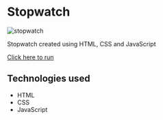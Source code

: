 # Stopwatch
![stopwatch](https://user-images.githubusercontent.com/115603991/224558319-30fa9930-9ba8-4620-a515-c4aa00aab526.png)

Stopwatch created using HTML, CSS and JavaScript

[Click here to run](https://willian-braz.github.io/Stopwatch/)

## Technologies used
- HTML
- CSS
- JavaScript
